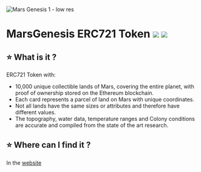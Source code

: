 ![Mars Genesis 1 - low res](https://user-images.githubusercontent.com/85486368/120994492-6fc53780-c77c-11eb-8b50-589071fc8f37.jpg)

# MarsGenesis ERC721 Token <img src="https://img.shields.io/badge/Solidity-0.8.0-green" /> <img src="https://img.shields.io/badge/Last Update-Jun'2021-yellow" /> 

## ⭐️ What is it ?
ERC721 Token with:
- 10,000 unique collectible lands of Mars, covering the entire planet, with proof of ownership stored on the Ethereum blockchain.
- Each card represents a parcel of land on Mars with unique coordinates.
- Not all lands have the same sizes or attributes and therefore have different values.
- The topography, water data, temperature ranges and Colony conditions are accurate and compiled from the state of the art research.

## ⭐️ Where can I find it ?
In the [website](https://marsgenesis.com)
